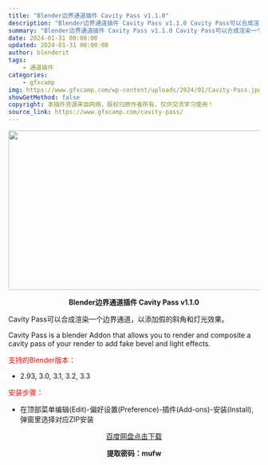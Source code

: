 ```yaml
---
title: "Blender边界通道插件 Cavity Pass v1.1.0"
description: "Blender边界通道插件 Cavity Pass v1.1.0 Cavity Pass可以合成渲染一个边界通道，以添加假的斜角和灯光效果。 Cavity Pass is a blender Addo..."
summary: "Blender边界通道插件 Cavity Pass v1.1.0 Cavity Pass可以合成渲染一个边界通道，以添加假的斜角和灯光效果。 Cavity Pass is a blender Addo..."
date: 2024-01-31 00:00:00
updated: 2024-01-31 00:00:00
author: blenderit
tags: 
    - 通道插件
categories:
    - gfxcamp
img: https://www.gfxcamp.com/wp-content/uploads/2024/01/Cavity-Pass.jpg
showGetMethod: false
copyright: 本插件资源来自网络，版权归原作者所有，仅供交流学习使用！
source_link: https://www.gfxcamp.com/cavity-pass/
---
```

<div><p><img decoding="async" class="aligncenter size-full wp-image-118243" src="https://www.gfxcamp.com/wp-content/uploads/2024/01/Cavity-Pass.jpg" data-src="https://www.gfxcamp.com/wp-content/uploads/2024/01/Cavity-Pass.jpg" alt="" width="640" height="320" data-srcset="https://www.gfxcamp.com/wp-content/uploads/2024/01/Cavity-Pass.jpg 640w, https://www.gfxcamp.com/wp-content/uploads/2024/01/Cavity-Pass-150x75.jpg 150w" data-sizes="(max-width: 640px) 100vw, 640px"></p><p style="text-align: center;"><strong>Blender边界通道插件 Cavity Pass v1.1.0</strong></p><p>Cavity Pass可以合成渲染一个边界通道，以添加假的斜角和灯光效果。</p><p>Cavity Pass is a blender Addon that allows you to render and composite a cavity pass of your render to add fake bevel and light effects.</p><p style="text-align: left;"><span style="color: #ff0000;">支持的Blender版本：</span></p><ul>
<li style="text-align: left;">2.93, 3.0, 3.1, 3.2, 3.3</li>
</ul><p style="text-align: left;"><span style="color: #ff0000;">安装步骤：</span></p><ul>
<li>在顶部菜单编辑(Edit)-偏好设置(Preference)-插件(Add-ons)-安装(Install),弹窗里选择对应ZIP安装</li>
</ul><p style="text-align: center;"><a class="maxbutton-3 maxbutton maxbutton-baidu" target="_blank" rel="noopener" href="https://pan.baidu.com/s/1NWesUYnhRmtfg-4Q-H6B3A?pwd=mufw"><span class="mb-text">百度网盘点击下载</span></a></p><p style="text-align: center;"><strong>提取密码：mufw</strong></p></div>